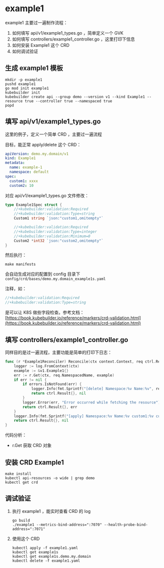 # example1

example1 主要过一遍制作流程：
1. 如何填写 api/v1/example1_types.go ，简单定义一个 GVK
2. 如何填写 controllers/example1_controller.go ，这里打印下信息
3. 如何安装 Example1 这个 CRD
4. 如何调试验证


## 生成 example1 模板

```shell
mkdir -p example1
pushd example1
go mod init example1
kubebuilder init
kubebuilder create api --group demo --version v1 --kind Example1 --resource true --controller true --namespaced true
popd
```

## 填写 api/v1/example1_types.go

这里的例子，定义一个简单 CRD ，主要过一遍流程

目标，能正常 apply/delete 这个 CRD：

```yaml
apiVersion: demo.my.domain/v1
kind: Example1
metadata:
  name: example-1
  namespace: default
spec:
  custom1: xxxx
  custom2: 10
```


对应 api/v1/example1_types.go 文件修改：

```go
type Example1Spec struct {
	//+kubebuilder:validation:Required
	//+kubebuilder:validation:Type=string
	Custom1 string `json:"custom1,omitempty"`

	//+kubebuilder:validation:Required
	//+kubebuilder:validation:Type=integer
	//+kubebuilder:validation:Minimum=0
	Custom2 *int32 `json:"custom2,omitempty"`
}
```

然后执行： 
```shell
make manifests
```

会自动生成对应的配置到 config 目录下 `config/crd/bases/demo.my.domain_example1s.yaml`

注释，如：
```go
//+kubebuilder:validation:Required
//+kubebuilder:validation:Type=string
```
是可以让 K8S 做些字段检查。参考文档： [https://book.kubebuilder.io/reference/markers/crd-validation.html](https://book.kubebuilder.io/reference/markers/crd-validation.html)


## 填写 controllers/example1_controller.go


同样目的是过一遍流程，主要功能是简单的打印下日志：

```go
func (r *Example1Reconciler) Reconcile(ctx context.Context, req ctrl.Request) (ctrl.Result, error) {
	logger := log.FromContext(ctx)
	example := &v1.Example1{}
	err := r.Get(ctx, req.NamespacedName, example)
	if err != nil {
		if errors.IsNotFound(err) {
			logger.Info(fmt.Sprintf("[delete] Namespace:%v Name:%v", req.Namespace, req.Name))
			return ctrl.Result{}, nil
		}
		logger.Error(err, "Error occurred while fetching the resource")
		return ctrl.Result{}, err
	}
	logger.Info(fmt.Sprintf("[apply] Namespace:%v Name:%v custom1:%v custom2:%v", example.Namespace, example.Name, example.Spec.Custom1, example.Spec.Custom2))
	return ctrl.Result{}, nil
}
```

代码分析：
- r.Get 获取 CRD 对象


## 安装 CRD Example1

```
make install
kubectl api-resources -o wide | grep demo
kubectl get crd
```


## 调试验证

1. 执行 example1 ，能实时查看 CRD 的 log
    ```shell
	go build
    ./example1 --metrics-bind-address=":7070" --health-probe-bind-address=":7071"
    ```

2. 使用这个 CRD
    ```shell
    kubectl apply -f example1.yaml
    kubectl get example1s
    kubectl get example1s.demo.my.domain
    kubectl delete -f example1.yaml
    ```